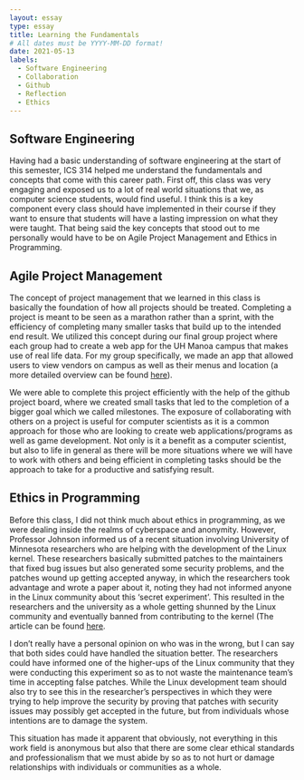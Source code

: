 ```yaml
---
layout: essay
type: essay
title: Learning the Fundamentals
# All dates must be YYYY-MM-DD format!
date: 2021-05-13
labels:
  - Software Engineering
  - Collaboration 
  - Github
  - Reflection
  - Ethics
---
```


## Software Engineering
Having had a basic understanding of software engineering at the start of this semester, ICS 314 helped me understand the fundamentals and concepts that come with this career path. First off, this class was very engaging and exposed us to a lot of real world situations that we, as computer science students, would find useful. I think this is a key component every class should have implemented in their course if they want to ensure that students will have a lasting impression on what they were taught. That being said the key concepts that stood out to me personally would have to be on Agile Project Management and Ethics in Programming. 

## Agile Project Management
The concept of project management that we learned in this class is basically the foundation of how all projects should be treated. Completing a project is meant to be seen as a marathon rather than a sprint, with the efficiency of completing many smaller tasks that build up to the intended end result. We utilized this concept during our final group project where each group had to create a web app for the UH Manoa campus that makes use of real life data. For my group specifically, we made an app that allowed users to view vendors on campus as well as their menus and location (a more detailed overview can be found [here](https://grub-n-go.github.io/)). 

We were able to complete this project efficiently with the help of the github project board, where we created small tasks that led to the completion of a bigger goal which we called milestones. The exposure of collaborating with others on a project is useful for computer scientists as it is a common approach for those who are looking to create web applications/programs as well as game development. Not only is it a benefit as a computer scientist, but also to life in general as there will be more situations where we will have to work with others and being efficient in completing tasks should be the approach to take for a productive and satisfying result.




## Ethics in Programming
Before this class, I did not think much about ethics in programming, as we were dealing inside the realms of cyberspace and anonymity. However, Professor Johnson informed us of a recent situation involving University of Minnesota researchers who are helping with the development of the Linux kernel. These researchers basically submitted patches to the maintainers that fixed bug issues but also generated some security problems, and the patches wound up getting accepted anyway, in which the researchers took advantage and wrote a paper about it, noting they had not informed anyone in the Linux community about this ‘secret experiment’. This resulted in the researchers and the university as a whole getting shunned by the Linux community and eventually banned from contributing to the kernel (The article can be found [here](https://www.theverge.com/2021/4/30/22410164/linux-kernel-university-of-minnesota-banned-open-source). 

I don’t really have a personal opinion on who was in the wrong, but I can say that both sides could have handled the situation better. The researchers could have informed one of the higher-ups of the Linux community that they were conducting this experiment so as to not waste the maintenance team’s time in accepting false patches. While the Linux development team should also try to see this in the researcher’s perspectives in which they were trying to help improve the security by proving that patches with security issues may possibly get accepted in the future, but from individuals whose intentions are to damage the system.

This situation has made it apparent that obviously, not everything in this work field is anonymous but also that there are some clear ethical standards and professionalism that we must abide by so as to not hurt or damage relationships with individuals or communities as a whole.
